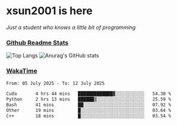 # xsun2001 is here

*Just a student who knows a little bit of programming*

### [Github Readme Stats](https://github.com/anuraghazra/github-readme-stats)

![Top Langs](https://github-readme-stats.vercel.app/api/top-langs/?username=xsun2001&layout=compact&theme=radical) ![Anurag's GitHub stats](https://github-readme-stats.vercel.app/api?username=xsun2001&show_icons=true&theme=radical)

### [WakaTime](https://wakatime.com)

<!--START_SECTION:waka-->

```txt
From: 05 July 2025 - To: 12 July 2025

Cuda       4 hrs 44 mins   █████████████▓░░░░░░░░░░░   54.30 %
Python     2 hrs 13 mins   ██████▒░░░░░░░░░░░░░░░░░░   25.59 %
Bash       41 mins         ██░░░░░░░░░░░░░░░░░░░░░░░   07.92 %
Other      19 mins         █░░░░░░░░░░░░░░░░░░░░░░░░   03.64 %
C++        18 mins         █░░░░░░░░░░░░░░░░░░░░░░░░   03.54 %
```

<!--END_SECTION:waka-->
